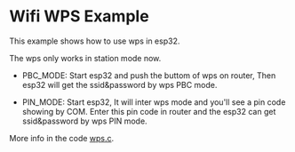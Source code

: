 # Wifi WPS Example

This example shows how to use wps in esp32.

The wps only works in station mode now.

* PBC_MODE: Start esp32 and push the buttom of wps on router, Then esp32 will get the ssid&password by wps PBC mode.

* PIN_MODE: Start esp32, It will inter wps mode and you'll see a pin code showing by COM. Enter this pin code in router and the esp32 can get ssid&password by wps PIN mode.

More info in the code [wps.c](./main/wps.c).
